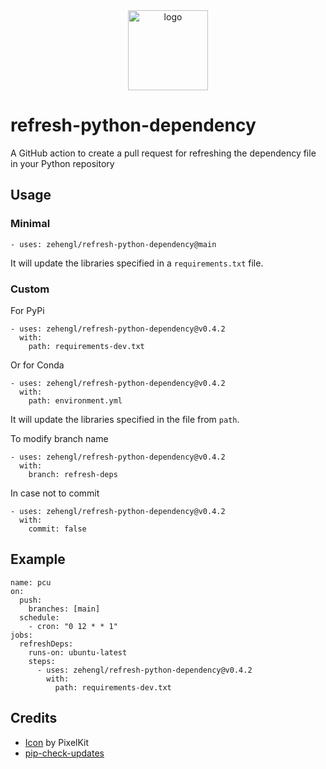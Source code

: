 <div align="center">
    <img src="https://cdn2.iconfinder.com/data/icons/flat-jewels-icon-set/512/0000_Refresh.png" alt="logo" height="128">
</div>

# refresh-python-dependency

A GitHub action to create a pull request for refreshing the dependency file in your Python repository

## Usage

### Minimal

    - uses: zehengl/refresh-python-dependency@main

It will update the libraries specified in a `requirements.txt` file.

### Custom

For PyPi

    - uses: zehengl/refresh-python-dependency@v0.4.2
      with:
        path: requirements-dev.txt

Or for Conda

    - uses: zehengl/refresh-python-dependency@v0.4.2
      with:
        path: environment.yml

It will update the libraries specified in the file from `path`.

To modify branch name

    - uses: zehengl/refresh-python-dependency@v0.4.2
      with:
        branch: refresh-deps

In case not to commit

    - uses: zehengl/refresh-python-dependency@v0.4.2
      with:
        commit: false

## Example

    name: pcu
    on:
      push:
        branches: [main]
      schedule:
        - cron: "0 12 * * 1"
    jobs:
      refreshDeps:
        runs-on: ubuntu-latest
        steps:
          - uses: zehengl/refresh-python-dependency@v0.4.2
            with:
              path: requirements-dev.txt

## Credits

- [Icon](https://www.iconfinder.com/icons/171269/refresh_icon) by PixelKit
- [pip-check-updates](https://pypi.org/project/pip-check-updates/)
